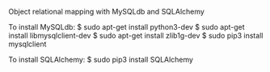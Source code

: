 Object relational mapping with MySQLdb and SQLAlchemy

To install MySQLdb:
  $ sudo apt-get install python3-dev
  $ sudo apt-get install libmysqlclient-dev
  $ sudo apt-get install zlib1g-dev
  $ sudo pip3 install mysqlclient

To install SQLAlchemy:
  $ sudo pip3 install SQLAlchemy
